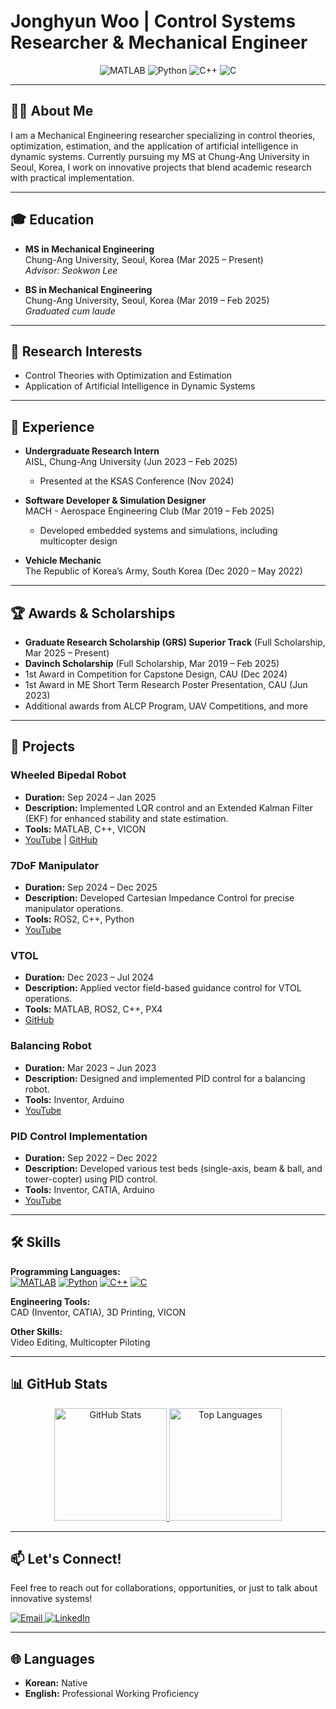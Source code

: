 # Jonghyun Woo | Control Systems Researcher & Mechanical Engineer

<p align="center">
  <img src="https://img.shields.io/badge/MATLAB-FFDD00?style=for-the-badge&logo=mathworks&logoColor=black" alt="MATLAB"/>
  <img src="https://img.shields.io/badge/Python-3776AB?style=for-the-badge&logo=python&logoColor=white" alt="Python"/>
  <img src="https://img.shields.io/badge/C++-00599C?style=for-the-badge&logo=cplusplus&logoColor=white" alt="C++"/>
  <img src="https://img.shields.io/badge/C-555555?style=for-the-badge&logo=c&logoColor=white" alt="C"/>
</p>

---

## 👨‍💻 About Me

I am a Mechanical Engineering researcher specializing in control theories, optimization, estimation, and the application of artificial intelligence in dynamic systems. Currently pursuing my MS at Chung-Ang University in Seoul, Korea, I work on innovative projects that blend academic research with practical implementation.

---

## 🎓 Education

- **MS in Mechanical Engineering**  
  Chung-Ang University, Seoul, Korea (Mar 2025 – Present)  
  *Advisor: Seokwon Lee*

- **BS in Mechanical Engineering**  
  Chung-Ang University, Seoul, Korea (Mar 2019 – Feb 2025)  
  *Graduated cum laude*

---

## 🔬 Research Interests

- Control Theories with Optimization and Estimation  
- Application of Artificial Intelligence in Dynamic Systems

---

## 💼 Experience

- **Undergraduate Research Intern**  
  AISL, Chung-Ang University (Jun 2023 – Feb 2025)  
  - Presented at the KSAS Conference (Nov 2024)

- **Software Developer & Simulation Designer**  
  MACH - Aerospace Engineering Club (Mar 2019 – Feb 2025)  
  - Developed embedded systems and simulations, including multicopter design

- **Vehicle Mechanic**  
  The Republic of Korea’s Army, South Korea (Dec 2020 – May 2022)

---

## 🏆 Awards & Scholarships

- **Graduate Research Scholarship (GRS) Superior Track** (Full Scholarship, Mar 2025 – Present)
- **Davinch Scholarship** (Full Scholarship, Mar 2019 – Feb 2025)
- 1st Award in Competition for Capstone Design, CAU (Dec 2024)
- 1st Award in ME Short Term Research Poster Presentation, CAU (Jun 2023)
- Additional awards from ALCP Program, UAV Competitions, and more

---

## 🚀 Projects

### Wheeled Bipedal Robot
- **Duration:** Sep 2024 – Jan 2025  
- **Description:** Implemented LQR control and an Extended Kalman Filter (EKF) for enhanced stability and state estimation.  
- **Tools:** MATLAB, C++, VICON  
- [YouTube](https://youtu.be/rpD8mo0Jbuc?si=6oxrxINaZ5WzV2WU) | [GitHub](https://github.com/SeungbinOh/Pow_WBR_Project)

### 7DoF Manipulator
- **Duration:** Sep 2024 – Dec 2025  
- **Description:** Developed Cartesian Impedance Control for precise manipulator operations.  
- **Tools:** ROS2, C++, Python  
- [YouTube](https://youtu.be/8_uZNhxaN30?si=s1VTe2qptOrPakys)

### VTOL
- **Duration:** Dec 2023 – Jul 2024  
- **Description:** Applied vector field-based guidance control for VTOL operations.  
- **Tools:** MATLAB, ROS2, C++, PX4  
- [GitHub](https://github.com/Giromi/VTOL)

### Balancing Robot
- **Duration:** Mar 2023 – Jun 2023  
- **Description:** Designed and implemented PID control for a balancing robot.  
- **Tools:** Inventor, Arduino  
- [YouTube](https://youtu.be/Yk5JCxUHXP8?si=22QjvUjzwnj8ciqf)

### PID Control Implementation
- **Duration:** Sep 2022 – Dec 2022  
- **Description:** Developed various test beds (single-axis, beam & ball, and tower-copter) using PID control.  
- **Tools:** Inventor, CATIA, Arduino  
- [YouTube](https://youtu.be/0R1Dgnl3u_8?si=BLZUCkLrIrojTzTM)

---

## 🛠 Skills

**Programming Languages:**  
[![MATLAB](https://img.shields.io/badge/MATLAB-FFDD00?style=flat-square&logo=mathworks&logoColor=black)](https://www.mathworks.com/) [![Python](https://img.shields.io/badge/Python-3776AB?style=flat-square&logo=python&logoColor=white)](https://www.python.org/)  [![C++](https://img.shields.io/badge/C++-00599C?style=flat-square&logo=cplusplus&logoColor=white)](https://isocpp.org/)  [![C](https://img.shields.io/badge/C-555555?style=flat-square&logo=c&logoColor=white)](https://en.wikipedia.org/wiki/C_(programming_language))

**Engineering Tools:**  
CAD (Inventor, CATIA), 3D Printing, VICON

**Other Skills:**  
Video Editing, Multicopter Piloting

---

## 📊 GitHub Stats

<p align="center">
  <a href="https://github.com/Woodaengtang">
    <img height="180em" src="https://github-readme-stats.vercel.app/api?username=Woodaengtang&show_icons=true&theme=default" alt="GitHub Stats"/>
  </a>
  <a href="https://github.com/Woodaengtang">
    <img height="180em" src="https://github-readme-stats.vercel.app/api/top-langs/?username=Woodaengtang&layout=compact&theme=default" alt="Top Languages"/>
  </a>
</p>

---

## 📫 Let's Connect!

Feel free to reach out for collaborations, opportunities, or just to talk about innovative systems!

<p align="left">
  <a href="mailto:jhwoo200@gmail.com">
    <img src="https://img.shields.io/badge/Email-jhwoo200@gmail.com-D14836?style=for-the-badge&logo=gmail&logoColor=white" alt="Email"/>
  </a>
  <a href="https://www.linkedin.com/in/your-linkedin-profile">
    <img src="https://img.shields.io/badge/LinkedIn-Jonghyun_Woo-0077B5?style=for-the-badge&logo=linkedin&logoColor=white" alt="LinkedIn"/>
  </a>
</p>

---

## 🌐 Languages

- **Korean:** Native
- **English:** Professional Working Proficiency
